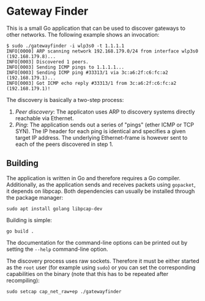 # Gateway Finder

This is a small Go application that can be used to discover gateways to other
networks. The following example shows an invocation:

```shell-session
$ sudo ./gatewayfinder -i wlp3s0 -t 1.1.1.1
INFO[0000] ARP scanning network 192.168.179.0/24 from interface wlp3s0 (192.168.179.8)... 
INFO[0003] Discovered 1 peers.                          
INFO[0003] Sending ICMP pings to 1.1.1.1...             
INFO[0003] Sending ICMP ping #33313/1 via 3c:a6:2f:c6:fc:a2 (192.168.179.1)... 
INFO[0003] Got ICMP echo reply #33313/1 from 3c:a6:2f:c6:fc:a2 (192.168.179.1)!
``` 

The discovery is basically a two-step process:
1. *Peer discovery*: The applicaton uses ARP to discovery systems directly
   reachable via Ethernet.
2. *Ping*: The application sends out a series of "pings" (ether ICMP or TCP
   SYN). The IP header for each ping is identical and specifies a given target
   IP address. The underlying Ethernet-frame is however sent to each of the
   peers discovered in step 1.

## Building

The application is written in Go and therefore requires a Go compiler.
Additionally, as the application sends and receives packets using `gopacket`, it
depends on libpcap. Both dependencies can usually be installed through the
package manager:

```
sudo apt install golang libpcap-dev
``` 

Building is simple:
```
go build .
```

The documentation for the command-line options can be printed out by setting the
`--help` command-line option.

The discovery process uses raw sockets. Therefore it must be either started as
the `root` user (for example using `sudo`) or you can set the corresponding
capabilities on the binary (note that this has to be repeated after
recompiling):

```
sudo setcap cap_net_raw+ep ./gatewayfinder
```